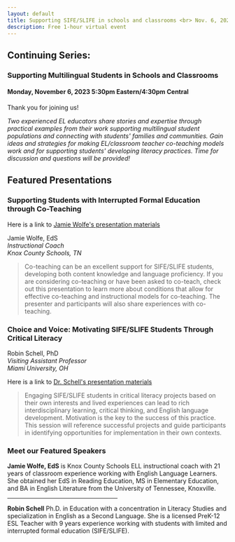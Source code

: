 ```yaml
---
layout: default
title: Supporting SIFE/SLIFE in schools and classrooms <br> Nov. 6, 2023
description: Free 1-hour virtual event
---
```


## Continuing Series: <br> 
### Supporting Multilingual Students in Schools and Classrooms

#### Monday, November 6, 2023 5:30pm Eastern/4:30pm Central

Thank you for joining us!

*Two experienced EL educators share stories and expertise through practical examples from their work supporting multilingual student populations and connecting with students' families and communities. Gain ideas and strategies for making EL/classroom teacher co-teaching models work and for supporting students' developing literacy practices. Time for discussion and questions will be provided!*

Featured Presentations
------------
### Supporting Students with Interrupted Formal Education through Co-Teaching

Here is a link to [Jamie Wolfe's presentation materials](/assets/others/JamieWolfe_CoTeaching.pptx)

Jamie Wolfe, EdS <br>
*Instructional Coach* <br>
*Knox County Schools, TN* <br>

> Co-teaching can be an excellent support for SIFE/SLIFE students, developing both content knowledge and language proficiency. If you are considering co-teaching or have been asked to co-teach, check out this presentation to learn more about conditions that allow for effective co-teaching and instructional models for co-teaching.  The presenter and participants will also share experiences with co-teaching. 

### Choice and Voice: Motivating SIFE/SLIFE Students Through Critical Literacy

Robin Schell, PhD <br>
*Visiting Assistant Professor*<br>
*Miami University, OH*<br>

Here is a link to [Dr. Schell's presentation materials](/assets/others/RobinSchell_ChoiceandVoice.pptx)

> Engaging SIFE/SLIFE students in critical literacy projects based on their own interests and lived experiences can lead to rich interdisciplinary learning, critical thinking, and English language development. Motivation is the key to the success of this practice. This session will reference successful projects and guide participants in identifying opportunities for implementation in their own contexts.

### Meet our Featured Speakers ###
**Jamie Wolfe, EdS** is Knox County Schools ELL instructional coach with 21 years of classroom experience working with English Language Learners. She obtained her EdS in Reading Education, MS in Elementary Education, and BA in English Literature from the University of Tennessee, Knoxville.


<hr  style="width:50%">

**Robin Schell** Ph.D. in Education with a concentration in Literacy Studies and specialization in English as a Second Language. She is a licensed PreK-12 ESL Teacher with 9 years experience working with students with limited and interrupted formal education (SIFE/SLIFE). 

